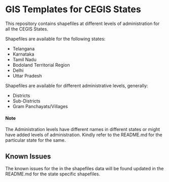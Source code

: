 # GIS Templates for CEGIS States
This repository contains shapefiles at different levels of administration for all the CEGIS States. 

Shapefiles are available for the following states:  
- Telangana 
- Karnataka  
- Tamil Nadu  
- Bodoland Territorial Region
- Delhi
- Uttar Pradesh

Shapefiles are available for different administrative levels, generally:
- Districts
- Sub-Districts
- Gram Panchayats/Villages

#### Note
The Administration levels have different names in different states or might have added levels of administration. Kindly refer to the README.md for the particular state for the same.

## Known Issues
The known issues for the in the shapefiles data will be found updated in the README.md for the state specific shapefiles. 
